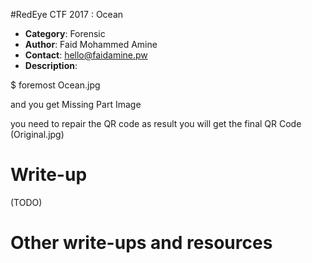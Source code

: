 #RedEye CTF 2017 : Ocean

* **Category**: Forensic <br>
* **Author**: Faid Mohammed Amine
* **Contact**: hello@faidamine.pw
* **Description**: 


$ foremost Ocean.jpg

and you get Missing Part Image

you need to repair the QR code as result you will get the final QR Code (Original.jpg)



# Write-up 

(TODO)

# Other write-ups and resources

